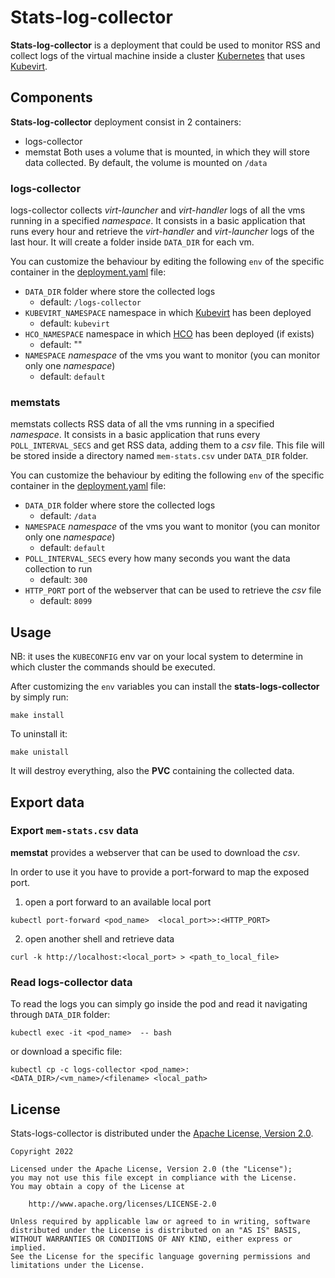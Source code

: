# Stats-log-collector

**Stats-log-collector** is a deployment that could be used to monitor RSS
and collect logs of the virtual machine inside a cluster [Kubernetes][k8s] that uses
[Kubevirt][kubevirt].

## Components

**Stats-log-collector** deployment consist in 2 containers:
- logs-collector
- memstat
Both uses a volume that is mounted, in which they will store data collected. By default,
the volume is mounted on `/data`

### logs-collector

logs-collector collects _virt-launcher_ and _virt-handler_ logs of all the vms running
in a specified _namespace_. It consists in a basic application that runs every hour
and retrieve the _virt-handler_ and _virt-launcher_ logs of the last hour. It will create
a folder inside `DATA_DIR` for each vm.

You can customize the behaviour by editing the following `env` of the specific container
in the [deployment.yaml](./deployment.yaml) file:
- `DATA_DIR` folder where store the collected logs
  - default: `/logs-collector`
- `KUBEVIRT_NAMESPACE` namespace in which [Kubevirt][kubevirt] has been deployed
  - default: `kubevirt`
- `HCO_NAMESPACE` namespace in which [HCO][hco] has been deployed (if exists)
   - default: ""
- `NAMESPACE` _namespace_ of the vms you want to monitor (you can monitor only one _namespace_)
   - default: `default`


### memstats

memstats collects RSS data of all the vms running in a specified _namespace_.
It consists in a basic application that runs every `POLL_INTERVAL_SECS` and
get RSS data, adding them to a _csv_ file. This file will be stored inside a
directory named `mem-stats.csv` under `DATA_DIR` folder.

You can customize the behaviour by editing the following `env` of the specific container
in the [deployment.yaml](./deployment.yaml) file:
- `DATA_DIR` folder where store the collected logs
   - default: `/data`
- `NAMESPACE` _namespace_ of the vms you want to monitor (you can monitor only one _namespace_)
   - default: `default`
- `POLL_INTERVAL_SECS` every how many seconds you want the data collection to run
   - default: `300`
- `HTTP_PORT` port of the webserver that can be used to retrieve the _csv_ file
  - default: `8099`

## Usage

NB: it uses the `KUBECONFIG` env var on your local system to determine in which cluster
the commands should be executed.

After customizing the `env` variables you can install the **stats-logs-collector**
by simply run:
```shell
make install
```

To uninstall it:
```shell
make unistall
```
It will destroy everything, also the **PVC** containing the collected data.


## Export data

### Export `mem-stats.csv` data

**memstat** provides a webserver that can be used to download the _csv_.

In order to use it you have to provide a port-forward to map the exposed port.

1. open a port forward to an available local port
```shell
kubectl port-forward <pod_name>  <local_port>>:<HTTP_PORT>
```

2. open another shell and retrieve data
```shell
curl -k http://localhost:<local_port> > <path_to_local_file>
```


### Read logs-collector data ###

To read the logs you can simply go inside the pod and read it navigating through `DATA_DIR` folder:
```shell
kubectl exec -it <pod_name>  -- bash
```

or download a specific file:
```shell
kubectl cp -c logs-collector <pod_name>:<DATA_DIR>/<vm_name>/<filename> <local_path>
```

## License

Stats-logs-collector is distributed under the
[Apache License, Version 2.0](http://www.apache.org/licenses/LICENSE-2.0.txt).

    Copyright 2022

    Licensed under the Apache License, Version 2.0 (the "License");
    you may not use this file except in compliance with the License.
    You may obtain a copy of the License at

        http://www.apache.org/licenses/LICENSE-2.0

    Unless required by applicable law or agreed to in writing, software
    distributed under the License is distributed on an "AS IS" BASIS,
    WITHOUT WARRANTIES OR CONDITIONS OF ANY KIND, either express or implied.
    See the License for the specific language governing permissions and
    limitations under the License.

[//]: # (Reference links)
   [k8s]: https://kubernetes.io
   [kubevirt]: https://kubevirt.io
   [hco]: https://github.com/kubevirt/hyperconverged-cluster-operator
